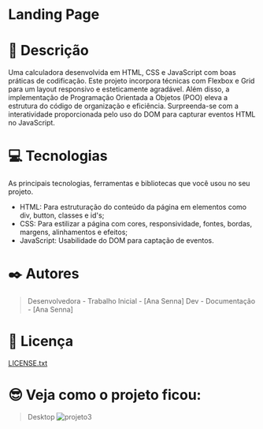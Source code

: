 # Landing Page
# 📝 Descrição

Uma calculadora desenvolvida em HTML, CSS e JavaScript com boas práticas de codificação. Este projeto incorpora técnicas com Flexbox e Grid para um layout responsivo e esteticamente agradável. Além disso, a implementação de Programação Orientada a Objetos (POO) eleva a estrutura do código de organização e eficiência. Surpreenda-se com a interatividade proporcionada pelo uso do DOM para capturar eventos HTML no JavaScript.

# 💻 Tecnologias

As principais tecnologias, ferramentas e bibliotecas que você usou no seu projeto.

- HTML: Para estruturação do conteúdo da página em elementos como div, button, classes e id's;
- CSS: Para estilizar a página com cores, responsividade, fontes, bordas, margens, alinhamentos e efeitos;
- JavaScript: Usabilidade do DOM para captação de eventos.

# ✒️ Autores

> Desenvolvedora - Trabalho Inicial - [Ana Senna] Dev - Documentação - [Ana Senna]
> 

# 📄 Licença

[LICENSE.txt](https://github.com/Anasenna01/Calculadora/files/13481057/LICENSE.txt)

# 😎 Veja como o projeto ficou:

> Desktop 
![projeto3](https://user-images.githubusercontent.com/109535627/200151032-8222b5e1-d4bd-459f-88fa-6facb5b8fc27.png)

